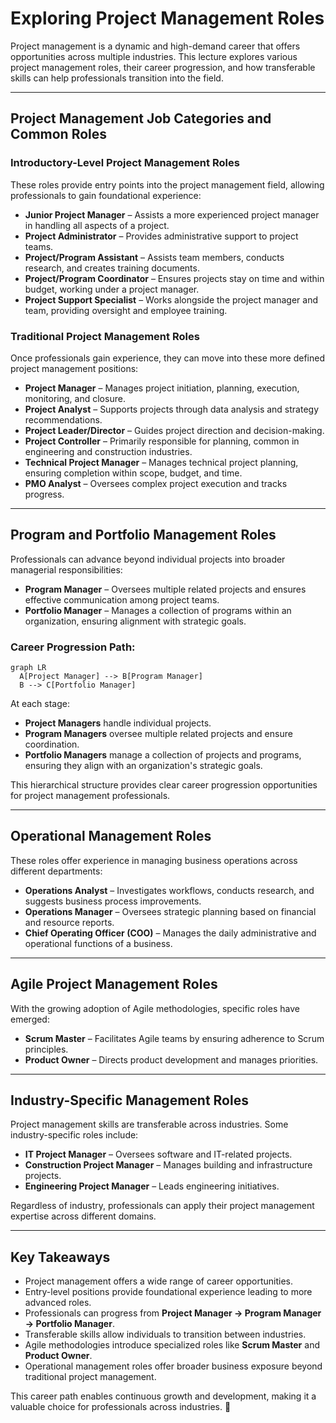 # **Exploring Project Management Roles**

Project management is a dynamic and high-demand career that offers opportunities across multiple industries. This lecture explores various project management roles, their career progression, and how transferable skills can help professionals transition into the field.

---

## **Project Management Job Categories and Common Roles**

### **Introductory-Level Project Management Roles**

These roles provide entry points into the project management field, allowing professionals to gain foundational experience:

- **Junior Project Manager** – Assists a more experienced project manager in handling all aspects of a project.
- **Project Administrator** – Provides administrative support to project teams.
- **Project/Program Assistant** – Assists team members, conducts research, and creates training documents.
- **Project/Program Coordinator** – Ensures projects stay on time and within budget, working under a project manager.
- **Project Support Specialist** – Works alongside the project manager and team, providing oversight and employee training.

### **Traditional Project Management Roles**

Once professionals gain experience, they can move into these more defined project management positions:

- **Project Manager** – Manages project initiation, planning, execution, monitoring, and closure.
- **Project Analyst** – Supports projects through data analysis and strategy recommendations.
- **Project Leader/Director** – Guides project direction and decision-making.
- **Project Controller** – Primarily responsible for planning, common in engineering and construction industries.
- **Technical Project Manager** – Manages technical project planning, ensuring completion within scope, budget, and time.
- **PMO Analyst** – Oversees complex project execution and tracks progress.

---

## **Program and Portfolio Management Roles**

Professionals can advance beyond individual projects into broader managerial responsibilities:

- **Program Manager** – Oversees multiple related projects and ensures effective communication among project teams.
- **Portfolio Manager** – Manages a collection of programs within an organization, ensuring alignment with strategic goals.

### **Career Progression Path:**

```mermaid
graph LR
  A[Project Manager] --> B[Program Manager]
  B --> C[Portfolio Manager]
```

At each stage:

- **Project Managers** handle individual projects.
- **Program Managers** oversee multiple related projects and ensure coordination.
- **Portfolio Managers** manage a collection of projects and programs, ensuring they align with an organization's strategic goals.

This hierarchical structure provides clear career progression opportunities for project management professionals.

---

## **Operational Management Roles**

These roles offer experience in managing business operations across different departments:

- **Operations Analyst** – Investigates workflows, conducts research, and suggests business process improvements.
- **Operations Manager** – Oversees strategic planning based on financial and resource reports.
- **Chief Operating Officer (COO)** – Manages the daily administrative and operational functions of a business.

---

## **Agile Project Management Roles**

With the growing adoption of Agile methodologies, specific roles have emerged:

- **Scrum Master** – Facilitates Agile teams by ensuring adherence to Scrum principles.
- **Product Owner** – Directs product development and manages priorities.

---

## **Industry-Specific Management Roles**

Project management skills are transferable across industries. Some industry-specific roles include:

- **IT Project Manager** – Oversees software and IT-related projects.
- **Construction Project Manager** – Manages building and infrastructure projects.
- **Engineering Project Manager** – Leads engineering initiatives.

Regardless of industry, professionals can apply their project management expertise across different domains.

---

## **Key Takeaways**

- Project management offers a wide range of career opportunities.
- Entry-level positions provide foundational experience leading to more advanced roles.
- Professionals can progress from **Project Manager → Program Manager → Portfolio Manager**.
- Transferable skills allow individuals to transition between industries.
- Agile methodologies introduce specialized roles like **Scrum Master** and **Product Owner**.
- Operational management roles offer broader business exposure beyond traditional project management.

This career path enables continuous growth and development, making it a valuable choice for professionals across industries. 🚀
